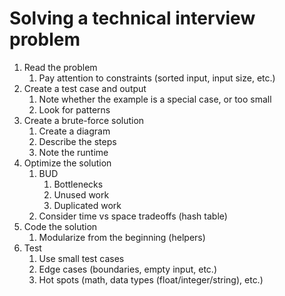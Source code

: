 # Solving a technical interview problem
1. Read the problem
   1. Pay attention to constraints (sorted input, input size, etc.)
2. Create a test case and output
   1. Note whether the example is a special case, or too small
   2. Look for patterns
3. Create a brute-force solution
   1. Create a diagram
   2. Describe the steps
   3. Note the runtime 
4. Optimize the solution
   1. BUD
      1. Bottlenecks
      2. Unused work
      3. Duplicated work
   2. Consider time vs space tradeoffs (hash table)
5. Code the solution
   1. Modularize from the beginning (helpers)
6. Test
   1. Use small test cases
   2. Edge cases (boundaries, empty input, etc.)
   3. Hot spots (math, data types (float/integer/string), etc.)
